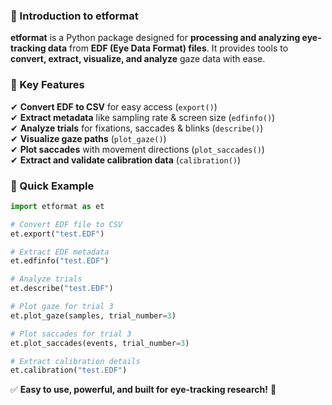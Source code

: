 ### 📌 Introduction to etformat

**etformat** is a Python package designed for **processing and analyzing eye-tracking data** from **EDF (Eye Data Format) files**. It provides tools to **convert, extract, visualize, and analyze** gaze data with ease.

### **🔹 Key Features**
✔ **Convert EDF to CSV** for easy access (`export()`)  
✔ **Extract metadata** like sampling rate & screen size (`edfinfo()`)  
✔ **Analyze trials** for fixations, saccades & blinks (`describe()`)  
✔ **Visualize gaze paths** (`plot_gaze()`)  
✔ **Plot saccades** with movement directions (`plot_saccades()`)  
✔ **Extract and validate calibration data** (`calibration()`)

### **🚀 Quick Example**
```python
import etformat as et

# Convert EDF file to CSV
et.export("test.EDF")

# Extract EDF metadata
et.edfinfo("test.EDF")

# Analyze trials
et.describe("test.EDF")

# Plot gaze for trial 3
et.plot_gaze(samples, trial_number=3)

# Plot saccades for trial 3
et.plot_saccades(events, trial_number=3)

# Extract calibration details
et.calibration("test.EDF")
```

✅ **Easy to use, powerful, and built for eye-tracking research!** 🚀

```{tableofcontents}
```
